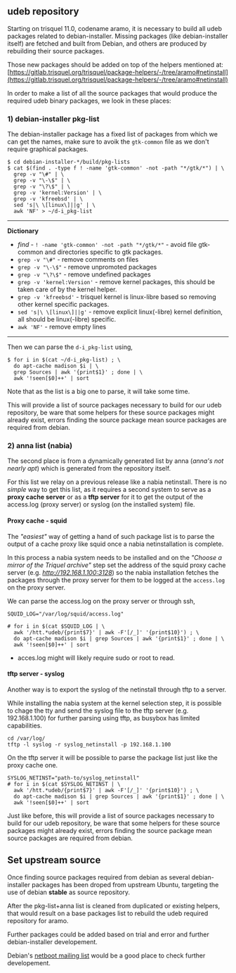 ## udeb repository

Starting on trisquel 11.0, codename aramo, it is necessary to build all udeb packages related to debian-installer. Missing packages (like debian-installer itself) are fetched and built from Debian, and others are produced by rebuilding their source packages.

Those new packages should be added on top of the helpers mentioned at: 
[https://gitlab.trisquel.org/trisquel/package-helpers/-/tree/aramo#netinstall](https://gitlab.trisquel.org/trisquel/package-helpers/-/tree/aramo#netinstall)

In order to make a list of all the source packages that would produce the required udeb binary packages, we look in these places:

### 1) debian-installer pkg-list

The debian-installer package has a fixed list of packages from which we can get the names, make sure to avoik the `gtk-common` file as we don't require graphical packages.

```
$ cd debian-installer-*/build/pkg-lists
$ cat $(find . -type f ! -name 'gtk-common' -not -path "*/gtk/*") | \
  grep -v "\#" | \
  grep -v "\-\$" | \
  grep -v "\?\$" | \
  grep -v 'kernel:Version' | \
  grep -v 'kfreebsd' | \
  sed 's|\ \[linux\]||g' | \
  awk 'NF' > ~/d-i_pkg-list

```
---
**Dictionary**

* *find* - `! -name 'gtk-common' -not -path "*/gtk/*"` - avoid file gtk-common and directories specific to gtk packages.
* `grep -v "\#"` - remove comments on files
* `grep -v "\-\$"` - remove unpromoted packages
* `grep -v "\?\$"` - remove undefined packages
* `grep -v 'kernel:Version'` - remove kernel packages, this should be taken care of by the kernel helper.
* `grep -v 'kfreebsd'` - trisquel kernel is linux-libre based so removing other kernel specific packages.
* `sed 's|\ \[linux\]||g'` - remove explicit linux(-libre) kernel definition, all should be linux(-libre) specific.
* `awk 'NF'` - remove empty lines
---


Then we can parse the `d-i_pkg-list` using,

```
$ for i in $(cat ~/d-i_pkg-list) ; \
  do apt-cache madison $i | \
  grep Sources | awk '{print$1}' ; done | \
  awk '!seen[$0]++' | sort
```

Note that as the list is a big one to parse, it will take some time.

This will provide a list of source packages necessary to build for our udeb repository, be ware that some helpers for these source packages might already exist, errors finding the source package mean source packages are required from debian.

### 2) anna list (nabia)

The second place is from a dynamically generated list by anna (*anna's not nearly apt*) which is generated from the repository itself.

For this list we relay on a previous release like a nabia netinstall. There is no *simple* way to get this list, as it requires a second system to serve as a **proxy cache server** or as a **tftp server** for it to get the output of the access.log (proxy server) or syslog (on the installed system) file.

#### Proxy cache - squid
The *"easiest"* way of getting a hand of such package list is to parse the output of a cache proxy like squid once a nabia netinstallation is complete.

In this process a nabia system needs to be installed and on the *"Choose a mirror of the Triquel archive"* step set the address of the squid proxy cache server (e.g. *http://192.168.1.100:3128*) so the nabia installation fetches the packages through the proxy server for them to be logged at the `access.log` on the proxy server.

We can parse the access.log on the proxy server or through ssh,

```
SQUID_LOG="/var/log/squid/access.log"

# for i in $(cat $SQUID_LOG | \
  awk '/htt.*udeb/{print$7}' | awk -F'[/_]' '{print$10}') ; \
  do apt-cache madison $i | grep Sources | awk '{print$1}' ; done | \
  awk '!seen[$0]++' | sort

```
* acces.log might will likely require sudo or root to read.

#### tftp server - syslog

Another way is to export the syslog of the netinstall through tftp to a server.

While installing the nabia system at the kernel selection step, it is possible to chage the tty and send the syslog file to the tftp server (e.g. 192.168.1.100) for further parsing using tftp, as busybox has limited capabilities.

```
cd /var/log/
tftp -l syslog -r syslog_netinstall -p 192.168.1.100
```
On the tftp server it will be possible to parse the package list just like the proxy cache one.

```
SYSLOG_NETINST="path-to/syslog_netinstall"
# for i in $(cat $SYSLOG_NETINST | \
  awk '/htt.*udeb/{print$7}' | awk -F'[/_]' '{print$10}') ; \
  do apt-cache madison $i | grep Sources | awk '{print$1}' ; done | \
  awk '!seen[$0]++' | sort

```

Just like before, this will provide a list of source packages necessary to build for our udeb repository, be ware that some helpers for these source packages might already exist, errors finding the source package mean source packages are required from debian.

## Set upstream source

Once finding source packages required from debian as several debian-installer packages has been droped from upstream Ubuntu, targeting the use of debian **stable** as source repository.

After the pkg-list+anna list is cleaned from duplicated or existing helpers, that would result on a base packages list to rebuild the udeb required repository for aramo.

Further packages could be added based on trial and error and further debian-installer developement.

Debian's [netboot mailing list](https://lists.debian.org/debian-boot/) would be a good place to check further developement.
